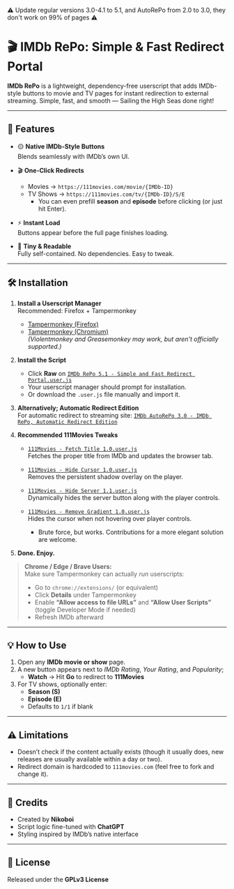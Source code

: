 ⚠️ Update regular versions 3.0-4.1 to 5.1, and AutoRePo from 2.0 to 3.0, they don't work on 99% of pages ⚠️
# 🎬 IMDb RePo: Simple & Fast Redirect Portal

**IMDb RePo** is a lightweight, dependency-free userscript that adds IMDb-style buttons to movie and TV pages for instant redirection to external streaming. Simple, fast, and smooth — Sailing the High Seas done right!

---

## 🚀 Features

- 🟡 **Native IMDb-Style Buttons**  
  Blends seamlessly with IMDb’s own UI.

- 🎬 **One-Click Redirects**  
  - Movies → `https://111movies.com/movie/{IMDb-ID}`  
  - TV Shows → `https://111movies.com/tv/{IMDb-ID}/S/E`  
    - You can even prefill **season** and **episode** before clicking (or just hit Enter).

- ⚡ **Instant Load**  
  Buttons appear before the full page finishes loading.

- 🧩 **Tiny & Readable**  
  Fully self-contained. No dependencies. Easy to tweak.

---

## 🛠 Installation

1. **Install a Userscript Manager**  
   Recommended: Firefox + Tampermonkey  
   - [Tampermonkey (Firefox)](https://addons.mozilla.org/en-US/firefox/addon/tampermonkey/)  
   - [Tampermonkey (Chromium)](https://chromewebstore.google.com/detail/tampermonkey/dhdgffkkebhmkfjojejmpbldmpobfkfo)  
   *(Violentmonkey and Greasemonkey may work, but aren’t officially supported.)*

2. **Install the Script**  
   - Click **Raw** on [`IMDb RePo 5.1 - Simple and Fast Redirect Portal.user.js`](https://github.com/NikoboiNFTB/IMDb-RePo/blob/main/IMDb%20RePo%205.1%20-%20Simple%20and%20Fast%20Redirect%20Portal.user.js)  
   - Your userscript manager should prompt for installation.  
   - Or download the `.user.js` file manually and import it.

3. **Alternatively; Automatic Redirect Edition**  
   For automatic redirect to streaming site: [`IMDb AutoRePo 3.0 - IMDb RePo, Automatic Redirect Edition`](https://github.com/NikoboiNFTB/IMDb-RePo/blob/main/IMDb%20AutoRePo%203.0%20-%20IMDb%20RePo%2C%20Automatic%20Redirect%20Edition.user.js)

4. **Recommended 111Movies Tweaks**  

   - [`111Movies - Fetch Title 1.0.user.js`](https://github.com/NikoboiNFTB/IMDb-RePo/blob/main/111Movies%20-%20Fetch%20Title%201.0.user.js)  
     Fetches the proper title from IMDb and updates the browser tab.  

   - [`111Movies - Hide Cursor 1.0.user.js`](https://github.com/NikoboiNFTB/IMDb-RePo/blob/main/111Movies%20-%20Hide%20Cursor%201.0.user.js)  
     Removes the persistent shadow overlay on the player.  

   - [`111Movies - Hide Server 1.1.user.js`](https://github.com/NikoboiNFTB/IMDb-RePo/blob/main/111Movies%20-%20Hide%20Server%201.1.user.js)  
     Dynamically hides the server button along with the player controls.  

   - [`111Movies - Remove Gradient 1.0.user.js`](https://github.com/NikoboiNFTB/IMDb-RePo/blob/main/111Movies%20-%20Remove%20Gradient%201.0.user.js)  
     Hides the cursor when not hovering over player controls.  
     - Brute force, but works. Contributions for a more elegant solution are welcome.

5. **Done. Enjoy.**

> **Chrome / Edge / Brave Users:**  
> Make sure Tampermonkey can actually *run* userscripts:  
> - Go to `chrome://extensions/` (or equivalent)  
> - Click **Details** under Tampermonkey  
> - Enable **“Allow access to file URLs”** and **“Allow User Scripts”** (toggle Developer Mode if needed)  
> - Refresh IMDb afterward

---

## 💡 How to Use

1. Open any **IMDb movie or show** page.  
2. A new button appears next to *IMDb Rating*, *Your Rating*, and *Popularity*;  
   - **Watch** → Hit **Go** to redirect to **111Movies**  
3. For TV shows, optionally enter:  
   - **Season (S)**  
   - **Episode (E)**  
   - Defaults to `1/1` if blank  

---

## ⚠️ Limitations

- Doesn’t check if the content actually exists (though it usually does, new releases are usually available within a day or two).  
- Redirect domain is hardcoded to `111movies.com` (feel free to fork and change it).

---

## 🤝 Credits

- Created by **Nikoboi**  
- Script logic fine-tuned with **ChatGPT**  
- Styling inspired by IMDb’s native interface  

---

## 📜 License

Released under the **GPLv3 License**
